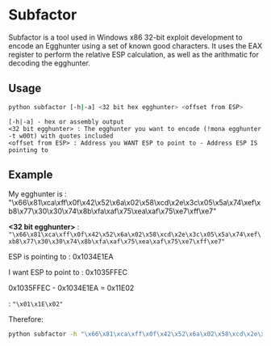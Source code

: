 # Subfactor

Subfactor is a tool used in Windows x86 32-bit exploit development to encode an Egghunter using a set of known good characters. It uses the EAX register to perform the relative ESP calculation, as well as the arithmatic for decoding the egghunter.

## Usage

```bash
python subfactor [-h|-a] <32 bit hex egghunter> <offset from ESP>
```
```
[-h|-a] - hex or assembly output
<32 bit egghunter> : The egghunter you want to encode (!mona egghunter -t w00t) with quotes included
<offset from ESP> : Address you WANT ESP to point to - Address ESP IS pointing to
```

## Example

My egghunter is : "\x66\x81\xca\xff\x0f\x42\x52\x6a\x02\x58\xcd\x2e\x3c\x05\x5a\x74\xef\xb8\x77\x30\x30\x74\x8b\xfa\xaf\x75\xea\xaf\x75\xe7\xff\xe7"

**<32 bit egghunter>** : `"\x66\x81\xca\xff\x0f\x42\x52\x6a\x02\x58\xcd\x2e\x3c\x05\x5a\x74\xef\xb8\x77\x30\x30\x74\x8b\xfa\xaf\x75\xea\xaf\x75\xe7\xff\xe7"`

ESP is pointing to : 0x1034E1EA

I want ESP to point to : 0x1035FFEC

0x1035FFEC - 0x1034E1EA = 0x11E02

**<offset from ESP>** : `"\x01\x1E\x02"`

Therefore:

```bash
python subfactor -h "\x66\x81\xca\xff\x0f\x42\x52\x6a\x02\x58\xcd\x2e\x3c\x05\x5a\x74\xef\xb8\x77\x30\x30\x74\x8b\xfa\xaf\x75\xea\xaf\x75\xe7\xff\xe7" "\x01\x1E\x02"
```

```




